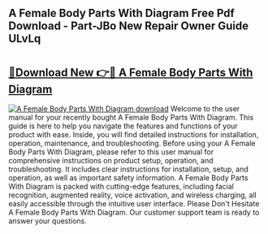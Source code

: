 ## A Female Body Parts With Diagram Free Pdf Download - Part-JBo New Repair Owner Guide ULvLq

# <h2><a href="http://dfswlw.blite.top/?on=A+Female+Body+Parts+With+Diagram">🔗Download New 👉🔴 A Female Body Parts With Diagram</a></h2>

[![A Female Body Parts With Diagram download](https://i.imgur.com/lujVjoI.png)](http://dfswlw.blite.top/?on=A+Female+Body+Parts+With+Diagram)
Welcome to the user manual for your recently bought A Female Body Parts With Diagram. This guide is here to help you navigate the features and functions of your product with ease. Inside, you will find detailed instructions for installation, operation, maintenance, and troubleshooting. Before using your A Female Body Parts With Diagram, please refer to this user manual for comprehensive instructions on product setup, operation, and troubleshooting. It includes clear instructions for installation, setup, and operation, as well as important safety information. A Female Body Parts With Diagram is packed with cutting-edge features, including facial recognition, augmented reality, voice activation, and wireless charging, all easily accessible through the intuitive user interface. Please Don't Hesitate A Female Body Parts With Diagram. Our customer support team is ready to answer your questions.
